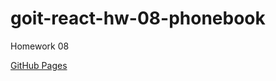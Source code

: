 # goit-react-hw-08-phonebook

Homework 08

[GitHub Pages](https://imartete.github.io/goit-react-hw-08-phonebook/)
